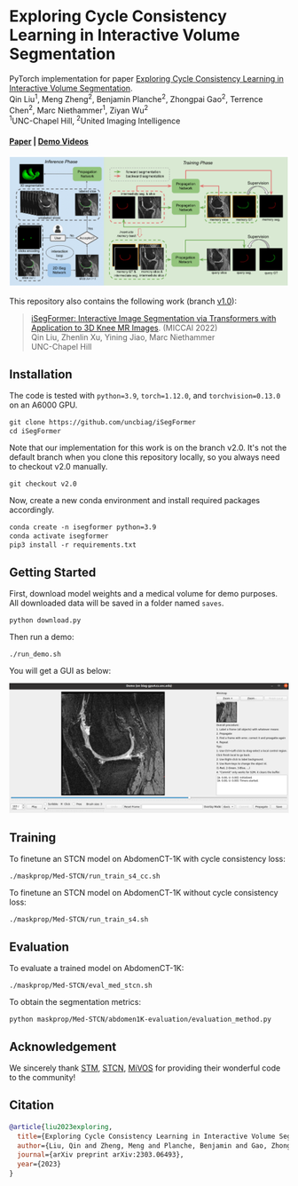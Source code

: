 # Exploring Cycle Consistency Learning in Interactive Volume Segmentation
PyTorch implementation for paper 
[Exploring Cycle Consistency Learning in Interactive Volume Segmentation](https://arxiv.org/abs/2303.06493). <br>
Qin Liu<sup>1</sup>,
Meng Zheng<sup>2</sup>,
Benjamin Planche<sup>2</sup>,
Zhongpai Gao<sup>2</sup>,
Terrence Chen<sup>2</sup>,
Marc Niethammer<sup>1</sup>, 
Ziyan Wu<sup>2</sup> <br>
<sup>1</sup>UNC-Chapel Hill, <sup>2</sup>United Imaging Intelligence</sup> <br>
#### [Paper](https://arxiv.org/abs/2303.06493) | [Demo Videos](https://drive.google.com/drive/folders/1bPLn7ZsZB3xRKNhxOB0ewWX3rlxp2pK_?usp=sharing)

<p align="center">
  <img src="./assets/framework.png" alt="drawing", width="780"/>
</p>

This repository also contains the following work (branch [v1.0](https://github.com/uncbiag/iSegFormer/tree/v2.0)): 
> [iSegFormer: Interactive Image Segmentation via Transformers with Application to 3D Knee MR Images](https://arxiv.org/abs/2112.11325). (MICCAI 2022) <br>
> Qin Liu,
> Zhenlin Xu,
> Yining Jiao,
> Marc Niethammer <br>
> UNC-Chapel Hill <br>

## Installation
The code is tested with ``python=3.9``, ``torch=1.12.0``, and ``torchvision=0.13.0`` on an A6000 GPU.
```
git clone https://github.com/uncbiag/iSegFormer
cd iSegFormer
```
Note that our implementation for this work is on the branch v2.0. It's not the default branch when you clone this repository locally, so you always need to checkout v2.0 manually.
```
git checkout v2.0
```
Now, create a new conda environment and install required packages accordingly.
```
conda create -n isegformer python=3.9
conda activate isegformer
pip3 install -r requirements.txt
```

## Getting Started
First, download model weights and a medical volume for demo purposes. All downloaded data will be saved in a folder named ``saves``.
```
python download.py
```
Then run a demo:
```
./run_demo.sh
```
You will get a GUI as below: 
<p align="center">
  <img src="./assets/ivos_gui.png" alt="drawing", width="700"/>
</p>

## Training
To finetune an STCN model on AbdomenCT-1K with cycle consistency loss:
```
./maskprop/Med-STCN/run_train_s4_cc.sh
```
To finetune an STCN model on AbdomenCT-1K without cycle consistency loss:
```
./maskprop/Med-STCN/run_train_s4.sh
```

## Evaluation
To evaluate a trained model on AbdomenCT-1K:
```
./maskprop/Med-STCN/eval_med_stcn.sh
```
To obtain the segmentation metrics:
```
python maskprop/Med-STCN/abdomen1K-evaluation/evaluation_method.py
```

## Acknowledgement

We sincerely thank [STM](https://github.com/seoungwugoh/STM), [STCN](https://github.com/hkchengrex/STCN), [MiVOS](https://github.com/hkchengrex/MiVOS) for providing their wonderful code to the community!


## Citation
```bibtex
@article{liu2023exploring,
  title={Exploring Cycle Consistency Learning in Interactive Volume Segmentation},
  author={Liu, Qin and Zheng, Meng and Planche, Benjamin and Gao, Zhongpai and Chen, Terrence and Niethammer, Marc and Wu, Ziyan},
  journal={arXiv preprint arXiv:2303.06493},
  year={2023}
}
```
